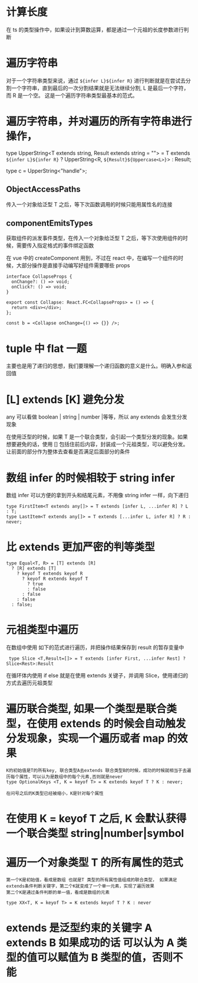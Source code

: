 # 计算长度

在 ts 的类型操作中，如果设计到算数运算，都是通过一个元祖的长度参数进行判断

# 遍历字符串

对于一个字符串类型来说，通过 `${infer L}${infer R}` 进行判断就是在尝试去分割一个字符串，直到最后的一次分割结果就是无法继续分割, L 是最后一个字符，而 R 是一个空。 这是一个遍历字符串类型最基本的范式。

# 遍历字符串，并对遍历的所有字符串进行操作，

type UpperString<T extends string, Result extends string = ""> = T extends `${infer L}${infer R}`
? UpperString<R, `${Result}${Uppercase<L>}`>
: Result;

type c = UpperString<"handle">;

## ObjectAccessPaths

传入一个对象给泛型 T 之后，等下次函数调用的时候只能用属性名的连接

## componentEmitsTypes

获取组件的派发事件类型，在传入一个对象给泛型 T 之后，等下次使用组件的时候，需要传入指定格式的事件绑定函数

在 vue 中的 createComponent 用到，不过在 react 中，在编写一个组件的时候，大部分操作是直接手动编写好组件需要哪些 props

```
interface CollapseProps {
  onChange?: () => void;
  onClick?: () => void;
}

export const Collapse: React.FC<CollapseProps> = () => {
  return <div></div>;
};

const b = <Collapse onChange={() => {}} />;
```

# tuple 中 flat 一题

主要也是用了递归的思想，我们要理解一个递归函数的意义是什么。明确入参和返回值

# [L] extends [K] 避免分发

any 可以看做 boolean | string | number |等等，所以 any extends 会发生分发现象

在使用泛型的时候，如果 T 是一个联合类型，会引起一个类型分发的现象。如果想要避免的话，使用 [] 包括住前后内容，封装成一个元祖类型，可以避免分发。让前面的部分作为整体去查看是否满足后面部分的条件

# 数组 infer 的时候相较于 string infer

数组 infer 可以方便的拿到开头和结尾元素，不用像 string infer 一样，向下递归

```
type FirstItem<T extends any[]> = T extends [infer L, ...infer R] ? L : T;
type LastItem<T extends any[]> = T extends [...infer L, infer R] ? R : never;
```

# 比 extends 更加严密的判等类型

```
type Equal<T, R> = [T] extends [R]
  ? [R] extends [T]
    ? keyof T extends keyof R
      ? keyof R extends keyof T
        ? true
        : false
      : false
    : false
  : false;
```

# 元祖类型中遍历

在数组中使用 如下的范式进行遍历，并把操作结果保存到 result 的暂存变量中

```
 type Slice <T,Result=[]> = T extends [infer First, ...infer Rest] ? Slice<Rest>:Result
```

在循环体内使用 if else 就是在使用 extends 关键子，并调用 Slice，使用递归的方式去遍历元祖类型

# 遍历联合类型, 如果一个类型是联合类型，在使用 extends 的时候会自动触发分发现象，实现一个遍历或者 map 的效果

```
K的初始值是T的所有key, 联合类型A去extends 联合类型B的时候，成功的时候就相当于去遍历每个属性，可以认为是数组中的每个元素,否则就是never
type OptionalKeys <T, K = keyof T> = K extends keyof T ? K : never;

在问号之后的K类型已经被缩小，K是针对每个属性
```

# 在使用 K = keyof T 之后, K 会默认获得一个联合类型 string|number|symbol

# 遍历一个对象类型 T 的所有属性的范式

```
第一个K是初始值，看成是数组 也就是T 类型的所有属性值组成的联合类型， 如果满足extends条件判断关键字，第二个K就变成了一个单一元素，实现了遍历效果
第二个K是通过条件判断的单一值，看成是数组的元素

type XX<T, K = keyof T> = K extends keyof T ? K : never

```

# extends 是泛型约束的关键字 A extends B 如果成功的话 可以认为 A 类型的值可以赋值为 B 类型的值，否则不能
